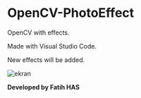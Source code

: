 # OpenCV-PhotoEffect
OpenCV with effects.

Made with Visual Studio Code.

New effects will be added.

![ekran](https://user-images.githubusercontent.com/32196738/119132049-e0f9b080-ba42-11eb-9ee8-d269d897e66d.PNG)

<b> Developed by Fatih HAS </b>
